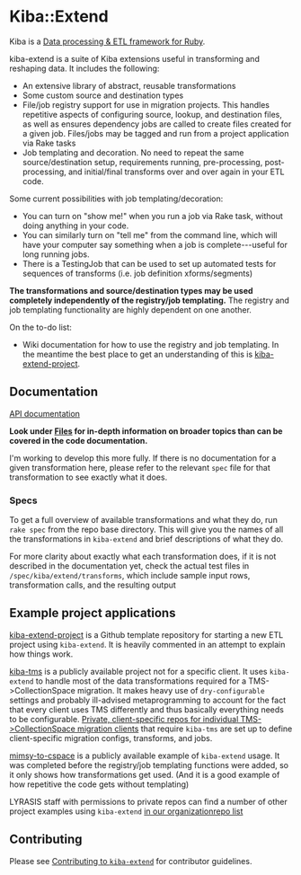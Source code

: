 # Kiba::Extend

Kiba is a [Data processing & ETL framework for Ruby](https://github.com/thbar/kiba).

kiba-extend is a suite of Kiba extensions useful in transforming and reshaping data. It includes the following:

- An extensive library of abstract, reusable transformations
- Some custom source and destination types
- File/job registry support for use in migration projects. This handles repetitive aspects of configuring source, lookup, and destination files, as well as ensures dependency jobs are called to create files created for a given job. Files/jobs may be tagged and run from a project application via Rake tasks
- Job templating and decoration. No need to repeat the same source/destination setup, requirements running, pre-processing, post-processing, and initial/final transforms over and over again in your ETL code.

Some current possibilities with job templating/decoration:

- You can turn on "show me!" when you run a job via Rake task, without doing anything in your code.
- You can similarly turn on "tell me" from the command line, which will have your computer say something when a job is complete---useful for long running jobs.
- There is a TestingJob that can be used to set up automated tests for sequences of transforms (i.e. job definition xforms/segments)

**The transformations and source/destination types may be used completely independently of the registry/job templating.** The registry and job templating functionality are highly dependent on one another.

On the to-do list:

- Wiki documentation for how to use the registry and job templating. In the meantime the best place to get an understanding of this is [kiba-extend-project](https://github.com/lyrasis/kiba-extend-project).

## Documentation

[API documentation](https://lyrasis.github.io/kiba-extend/)

**Look under [Files](https://lyrasis.github.io/kiba-extend/file_list.html) for in-depth information on broader topics than can be covered in the code documentation.**

I'm working to develop this more fully. If there is no documentation for a given transformation here, please refer to the relevant `spec` file for that transformation to see exactly what it does.

### Specs
To get a full overview of available transformations and what they do, run `rake spec` from the repo base directory. This will give you the names of all the transformations in `kiba-extend` and brief descriptions of what they do.

For more clarity about exactly what each transformation does, if it is not described in the documentation yet, check the actual test files in `/spec/kiba/extend/transforms`, which include sample input rows, transformation calls, and the resulting output

## Example project applications

[kiba-extend-project](https://github.com/lyrasis/kiba-extend-project) is a Github template repository for starting a new ETL project using `kiba-extend`. It is heavily commented in an attempt to explain how things work.

[kiba-tms](https://github.com/lyrasis/kiba-tms/) is a publicly available project not for a specific client. It uses `kiba-extend` to handle most of the data transformations required for a TMS->CollectionSpace migration. It makes heavy use of `dry-configurable` settings and probably ill-advised metaprogramming to account for the fact that every client uses TMS differently and thus basically everything needs to be configurable. [Private, client-specific repos for individual TMS->CollectionSpace migration clients](https://cs.github.com/?scope=org%3Alyrasis&scopeName=lyrasis&q=gem+%27kiba-tms%27) that require `kiba-tms` are set up to define client-specific migration configs, transforms, and jobs.

[mimsy-to-cspace](https://github.com/lyrasis/mimsy-to-cspace) is a publicly available example of `kiba-extend` usage. It was completed before the registry/job templating functions were added, so it only shows how transformations get used. (And it is a good example of how repetitive the code gets without templating)

LYRASIS staff with permissions to private repos can find a number of other project examples using `kiba-extend` [in our organizationrepo list](https://cs.github.com/?scope=org%3Alyrasis&scopeName=lyrasis&q=gem+%27kiba-extend%27)

## Contributing

Please see [Contributing to `kiba-extend`](https://lyrasis.github.io/kiba-extend/file.contributing.html) for contributor guidelines.
